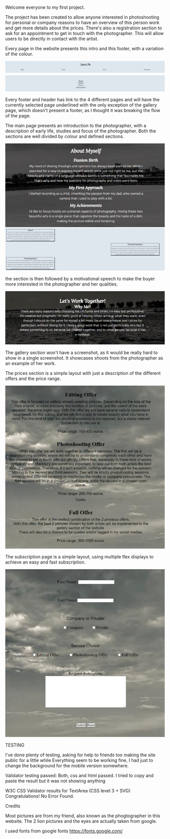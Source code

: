 Welcome everyone to my first project.

The project has been created to allow anyone interested in photoshooting for personal or company reasons to have an overview of this person work and get more details about the prices. There's also a registration section to ask for an appointment to get in touch with the photographer. This will allow users to be directly in contact with the artist.

Every page in the website presents this intro and this footer, with a variation of the colour.

![ScreenShot](pictures/sarci%20intro.png)
![ScreenShot](pictures/sarci%20footer.png)

Every footer and header has link to the 4 different pages and will have the currently selected page underlined with the only exception of the gallery page, which doesn't present a footer, as I thought it was breaking the flow of the page.

The main page presents an introduction to the photographer, with a description of early life, studies and focus of the photographer. Both the sections are well divided by colour and defined sections.

![ScreenShot](pictures/Sarci%20about.png)
![ScreenShot](pictures/sarci%20about2.png)

the section is then followed by a motivational speech to make the buyer more interested in the photographer and her qualities.

![ScreenShot](pictures/sarci%20whyme.png)

The gallery section won't have a screenshot, as it would be really hard to show in a single screenshot. It showcases shoots from the photographer as an example of her work.

The prices section is a simple layout with just a description of the different offers and the price range.

![ScreenShot](pictures/sarci%20offers.png)

The subscription page is a simple layout, using multiple flex displays to achieve an easy and fast subscription.

![ScreenShot](pictures/sarci%20subscription.png)

TESTING

I've done plenty of testing, asking for help to friends too making the site public for a little while
Everything seem to be working fine, I had just to change the background for the mobile version somewhere.

Validator testing passed:
Both, css and html passed.
I tried to copy and paste the result but it was not showing anything

W3C CSS Validator results for TextArea (CSS level 3 + SVG)
Congratulations! No Error Found.

Credits

Most pictures are from my friend, also known as the phogtographer in this website.
The 2 lion pictures and the eyes are actually taken from google.

I used fonts from google fonts https://fonts.google.com/